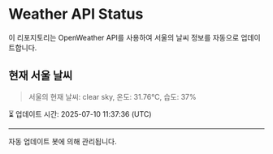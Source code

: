 
# Weather API Status

이 리포지토리는 OpenWeather API를 사용하여 서울의 날씨 정보를 자동으로 업데이트합니다.

## 현재 서울 날씨
> 서울의 현재 날씨: clear sky, 온도: 31.76°C, 습도: 37%

⏳ 업데이트 시간: 2025-07-10 11:37:36 (UTC)

---
자동 업데이트 봇에 의해 관리됩니다.
